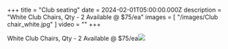 +++
title = "Club seating"
date = 2024-02-01T05:00:00.000Z
description = "White Club Chairs, Qty - 2 Available @ $75/ea"
images = [ "/images/Club chair_white.jpg" ]
video = ""
+++

White Club Chairs, Qty - 2 Available @ $75/ea![](</images/white lounge seating qty 2.jpg>)

